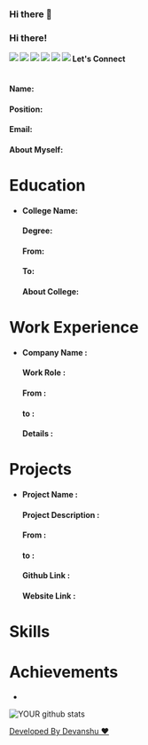 ### Hi there 👋

<!--
**dipenpatel0810/dipenpatel0810** is a ✨ _special_ ✨ repository because its `README.md` (this file) appears on your GitHub profile.

Here are some ideas to get you started:

- 🔭 I’m currently working on ...
- 🌱 I’m currently learning ...
- 👯 I’m looking to collaborate on ...
- 🤔 I’m looking for help with ...
- 💬 Ask me about ...
- 📫 How to reach me: ...
- 😄 Pronouns: ...
- ⚡ Fun fact: ...
-->
### Hi there!


<a href=https://www.facebook.com/> <img align="left" src="https://img.icons8.com/color/48/000000/facebook-new.png"></img></a>


<a href=http://linkedin.com/ > <img align="left" src="https://img.icons8.com/color/48/000000/linkedin.png"></img></a>


<a href=https://twitter.com/ > <img align="left" src="https://img.icons8.com/color/48/000000/twitter.png"></img></a>


<a href=https://www.instagram.com/ > <img align="left" src="https://img.icons8.com/color/48/000000/instagram-new.png"></img></a>


<a href=https://medium.com/ > <img align="left" src="https://img.icons8.com/color/48/000000/medium-monogram.png"></img></a>


<a href=Anything > <img align="left" src="https://img.icons8.com/color/48/000000/shrug-emoticon.png"></img></a>

#### Let's Connect<br>

#### <br>Name: 

#### Position: 

#### Email: 

#### <h4>About Myself: </h4>

# Education


 - <h4>College Name: </h4>
    
    <h4>Degree: </h4>
    
    <h4>From:</h4>
    
    <h4>To: </h4>
    
    <h4>About College: </h4>

# Work Experience

<ul>
<li><h4> Company Name :  </h4> 
  <h4> Work Role : </h4> 
  <h4> From :  </h4> 
  <h4> to : </h4> 
  <h4> Details : </h4> 
</li></ul>

# Projects

<ul>
<li> <h4>Project Name : </h4> 
<h4> Project Description : </h4> 
<h4>  From : </h4> 
 <h4>  to :</h4> 
<h4>  Github Link :</h4> 
<h4>  Website Link :</h4> 
 </li></ul>

# Skills

<h4></h4>

# Achievements

<ul><li></li></ul>


![YOUR github stats](https://github-readme-stats.vercel.app/api?username=undefined)

[Developed By Devanshu ♥️](http://gitread.me/#/)
